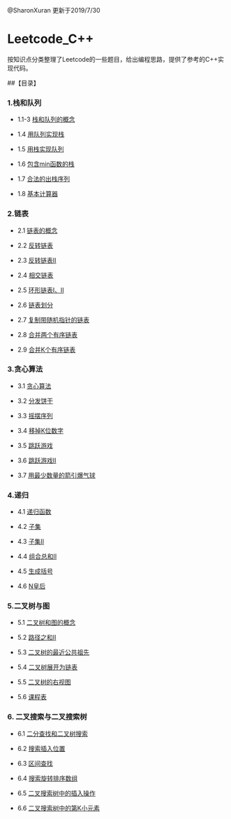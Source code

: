 
@SharonXuran 更新于2019/7/30


# Leetcode_C++

按知识点分类整理了Leetcode的一些题目，给出编程思路，提供了参考的C++实现代码。

##【目录】

### 1.栈和队列

- 1.1-3 [栈和队列的概念](https://github.com/SharonXuran/Leetcode_Cplusplus/blob/master/1_Stack-Queue/1_1-3.%20Stack-Queue.md)

- 1.4 [用队列实现栈](https://github.com/SharonXuran/Leetcode_Cplusplus/blob/master/1_Stack-Queue/1_4.%20%5Bcode%5D%20%E7%94%A8%E9%98%9F%E5%88%97%E5%AE%9E%E7%8E%B0%E6%A0%88.md)

- 1.5 [用栈实现队列](https://github.com/SharonXuran/Leetcode_Cplusplus/blob/master/1_Stack-Queue/1_5.%20%5Bcode%5D%20%E7%94%A8%E6%A0%88%E5%AE%9E%E7%8E%B0%E9%98%9F%E5%88%97.md)

- 1.6 [包含min函数的栈](https://github.com/SharonXuran/Leetcode_Cplusplus/blob/master/1_Stack-Queue/1_6.%20%5Bcode%5D%E5%8C%85%E5%90%ABmin%E5%87%BD%E6%95%B0%E7%9A%84%E6%A0%88.md)

- 1.7 [合法的出栈序列](https://github.com/SharonXuran/Leetcode_Cplusplus/blob/master/1_Stack-Queue/1_7.%20%5Bcode%5D%E5%90%88%E6%B3%95%E7%9A%84%E5%87%BA%E6%A0%88%E5%BA%8F%E5%88%97.md)

- 1.8 [基本计算器](https://github.com/SharonXuran/Leetcode_Cplusplus/blob/master/1_Stack-Queue/1_8.%20%5Bcode%5D%E5%9F%BA%E6%9C%AC%E8%AE%A1%E7%AE%97%E5%99%A8.md)

### 2.链表

- 2.1 [链表的概念](https://github.com/SharonXuran/Leetcode_Cplusplus/blob/master/2_Linked%20List/2_1.%20Linked%20List.md)

- 2.2 [反转链表](https://github.com/SharonXuran/Leetcode_Cplusplus/blob/master/2_Linked%20List/2_2.%5Bcode%5D%20%E5%8F%8D%E8%BD%AC%E9%93%BE%E8%A1%A8.md)

- 2.3 [反转链表Ⅱ](https://github.com/SharonXuran/Leetcode_Cplusplus/blob/master/2_Linked%20List/2_3.%20%5Bcode%5D%20%E5%8F%8D%E8%BD%AC%E9%93%BE%E8%A1%A8%E2%85%A1.md)

- 2.4 [相交链表](https://github.com/SharonXuran/Leetcode_Cplusplus/blob/master/2_Linked%20List/2_4.%20%5Bcode%5D%20%E7%9B%B8%E4%BA%A4%E9%93%BE%E8%A1%A8.md)

- 2.5 [环形链表Ⅰ、Ⅱ](https://github.com/SharonXuran/Leetcode_Cplusplus/blob/master/2_Linked%20List/2_5.%20%5Bcode%5D%20%E7%8E%AF%E5%BD%A2%E9%93%BE%E8%A1%A8%E2%85%A0%E3%80%81%E2%85%A1.md)

- 2.6 [链表划分](https://github.com/SharonXuran/Leetcode_Cplusplus/blob/master/2_Linked%20List/2_6.%20%5Bcode%5D%20%E9%93%BE%E8%A1%A8%E5%88%92%E5%88%86.md)

- 2.7 [复制带随机指针的链表](https://github.com/SharonXuran/Leetcode_Cplusplus/blob/master/2_Linked%20List/2_7.%20%5Bcode%5D%20%E5%A4%8D%E5%88%B6%E5%B8%A6%E9%9A%8F%E6%9C%BA%E6%8C%87%E9%92%88%E7%9A%84%E9%93%BE%E8%A1%A8.md)

- 2.8 [合并两个有序链表](https://github.com/SharonXuran/Leetcode_Cplusplus/blob/master/2_Linked%20List/2_8.%20%5Bcode%5D%20%E5%90%88%E5%B9%B6%E4%B8%A4%E4%B8%AA%E6%9C%89%E5%BA%8F%E9%93%BE%E8%A1%A8.md)

- 2.9 [合并K个有序链表](https://github.com/SharonXuran/Leetcode_Cplusplus/blob/master/2_Linked%20List/2_9.%20%5Bcode%5D%20%E5%90%88%E5%B9%B6K%E4%B8%AA%E6%9C%89%E5%BA%8F%E9%93%BE%E8%A1%A8.md)

### 3.贪心算法

- 3.1 [贪心算法](https://github.com/SharonXuran/Leetcode_Cplusplus/blob/master/3_Greedy/3_1.%20%E8%B4%AA%E5%BF%83%E7%AE%97%E6%B3%95.md)

- 3.2 [分发饼干](https://github.com/SharonXuran/Leetcode_Cplusplus/blob/master/3_Greedy/3_2.%20%5Bcode%5D%20%E5%88%86%E5%8F%91%E9%A5%BC%E5%B9%B2.md)

- 3.3 [摇摆序列](https://github.com/SharonXuran/Leetcode_Cplusplus/blob/master/3_Greedy/3_3.%20%5Bcode%5D%20%E6%91%87%E6%91%86%E5%BA%8F%E5%88%97.md)

- 3.4 [移掉K位数字](https://github.com/SharonXuran/Leetcode_Cplusplus/blob/master/3_Greedy/3_4.%20%5Bcode%5D%20%E7%A7%BB%E6%8E%89K%E4%BD%8D%E6%95%B0%E5%AD%97.md)

- 3.5 [跳跃游戏](https://github.com/SharonXuran/Leetcode_Cplusplus/blob/master/3_Greedy/3_5.%20%5Bcode%5D%20%E8%B7%B3%E8%B7%83%E6%B8%B8%E6%88%8F.md)

- 3.6 [跳跃游戏Ⅱ](https://github.com/SharonXuran/Leetcode_Cplusplus/blob/master/3_Greedy/3_6.%20%5Bcode%5D%20%E8%B7%B3%E8%B7%83%E6%B8%B8%E6%88%8F%E2%85%A1.md)

- 3.7 [用最少数量的箭引爆气球](https://github.com/SharonXuran/Leetcode_Cplusplus/blob/master/3_Greedy/3_7.%20%5Bcode%5D%20%E7%94%A8%E6%9C%80%E5%B0%91%E6%95%B0%E9%87%8F%E7%9A%84%E7%AE%AD%E5%BC%95%E7%88%86%E6%B0%94%E7%90%83.md)

### 4.递归

- 4.1 [递归函数](https://github.com/SharonXuran/Leetcode_Cplusplus/blob/master/4_Recursion/4_1.%20%E9%80%92%E5%BD%92%E5%87%BD%E6%95%B0.md)

- 4.2 [子集](https://github.com/SharonXuran/Leetcode_Cplusplus/blob/master/4_Recursion/4_2.%20%5Bcode%5D%20%E5%AD%90%E9%9B%86.md)

- 4.3 [子集Ⅱ](https://github.com/SharonXuran/Leetcode_Cplusplus/blob/master/4_Recursion/4_3.%20%5Bcode%5D%20%E5%AD%90%E9%9B%86%E2%85%A1.md)

- 4.4 [组合总和Ⅱ](https://github.com/SharonXuran/Leetcode_Cplusplus/blob/master/4_Recursion/4_4.%20%5Bcode%5D%20%E7%BB%84%E5%90%88%E6%80%BB%E5%92%8C%E2%85%A1.md)

- 4.5 [生成括号](https://github.com/SharonXuran/Leetcode_Cplusplus/blob/master/4_Recursion/4_5.%20%5Bcode%5D%20%E7%94%9F%E6%88%90%E6%8B%AC%E5%8F%B7.md)

- 4.6 [N皇后](https://github.com/SharonXuran/Leetcode_Cplusplus/blob/master/4_Recursion/4_6.%20%5Bcode%5D%20N%E7%9A%87%E5%90%8E.md)

### 5.二叉树与图

- 5.1 [二叉树和图的概念](https://github.com/SharonXuran/Leetcode_Cplusplus/blob/master/5_Binary%20Tree%20%26%20Graph/5_1.%20%E4%BA%8C%E5%8F%89%E6%A0%91%E5%92%8C%E5%9B%BE%E7%9A%84%E6%A6%82%E5%BF%B5.md)

- 5.2 [路径之和Ⅱ](https://github.com/SharonXuran/Leetcode_Cplusplus/blob/master/5_Binary%20Tree%20%26%20Graph/5_2.%20%5Bcode%5D%20%E8%B7%AF%E5%BE%84%E4%B9%8B%E5%92%8C%E2%85%A1.md)

- 5.3 [二叉树的最近公共祖先](https://github.com/SharonXuran/Leetcode_Cplusplus/blob/master/5_Binary%20Tree%20%26%20Graph/5_3.%20%5Bcode%5D%20%E4%BA%8C%E5%8F%89%E6%A0%91%E7%9A%84%E6%9C%80%E8%BF%91%E5%85%AC%E5%85%B1%E7%A5%96%E5%85%88.md)

- 5.4 [二叉树展开为链表](https://github.com/SharonXuran/Leetcode_Cplusplus/blob/master/5_Binary%20Tree%20%26%20Graph/5_4.%20%5Bcode%5D%20%E4%BA%8C%E5%8F%89%E6%A0%91%E5%B1%95%E5%BC%80%E4%B8%BA%E9%93%BE%E8%A1%A8.md)

- 5.5 [二叉树的右视图](https://github.com/SharonXuran/Leetcode_Cplusplus/blob/master/5_Binary%20Tree%20%26%20Graph/5_5.%20%5Bcode%5D%20%E4%BA%8C%E5%8F%89%E6%A0%91%E7%9A%84%E5%8F%B3%E8%A7%86%E5%9B%BE.md)

- 5.6 [课程表](https://github.com/SharonXuran/Leetcode_Cplusplus/blob/master/5_Binary%20Tree%20%26%20Graph/5_6.%20%5Bcode%5D%20%E8%AF%BE%E7%A8%8B%E8%A1%A8.md)

### 6. 二叉搜索与二叉搜索树

- 6.1 [二分查找和二叉树搜索](https://github.com/SharonXuran/Leetcode_Cplusplus/blob/master/6_Binary%20Search%20%26%20Binary%20Search%20Tree/6_1.%20%E4%BA%8C%E5%88%86%E6%9F%A5%E6%89%BE%E5%92%8C%E4%BA%8C%E5%8F%89%E6%A0%91%E6%90%9C%E7%B4%A2.md)

- 6.2 [搜索插入位置](https://github.com/SharonXuran/Leetcode_Cplusplus/blob/master/6_Binary%20Search%20%26%20Binary%20Search%20Tree/6_2.%20%5Bcode%5D%20%E6%90%9C%E7%B4%A2%E6%8F%92%E5%85%A5%E4%BD%8D%E7%BD%AE.md)

- 6.3 [区间查找](https://github.com/SharonXuran/Leetcode_Cplusplus/blob/master/6_Binary%20Search%20%26%20Binary%20Search%20Tree/6_3.%20%5Bcode%5D%20%E5%8C%BA%E9%97%B4%E6%9F%A5%E6%89%BE.md)

- 6.4 [搜索旋转排序数组](https://github.com/SharonXuran/Leetcode_Cplusplus/blob/master/6_Binary%20Search%20%26%20Binary%20Search%20Tree/6_4.%20%5Bcode%5D%20%E6%90%9C%E7%B4%A2%E6%97%8B%E8%BD%AC%E6%8E%92%E5%BA%8F%E6%95%B0%E7%BB%84.md)

- 6.5 [二叉搜索树中的插入操作](https://github.com/SharonXuran/Leetcode_Cplusplus/blob/master/6_Binary%20Search%20%26%20Binary%20Search%20Tree/6_5.%20%5Bcode%5D%20%E4%BA%8C%E5%8F%89%E6%90%9C%E7%B4%A2%E6%A0%91%E4%B8%AD%E7%9A%84%E6%8F%92%E5%85%A5%E6%93%8D%E4%BD%9C.md)

- 6.6 [二叉搜索树中的第K小元素](https://github.com/SharonXuran/Leetcode_Cplusplus/blob/master/6_Binary%20Search%20%26%20Binary%20Search%20Tree/6_6.%20%5Bcode%5D%20%E4%BA%8C%E5%8F%89%E6%90%9C%E7%B4%A2%E6%A0%91%E4%B8%AD%E7%9A%84%E7%AC%ACK%E5%B0%8F%E5%85%83%E7%B4%A0.md)






